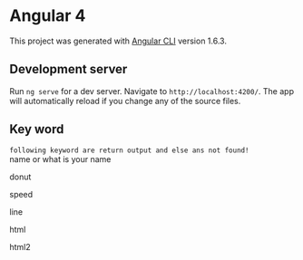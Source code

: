 

# Angular 4

This project was generated with [Angular CLI](https://github.com/angular/angular-cli) version 1.6.3.

## Development server

Run `ng serve` for a dev server. Navigate to `http://localhost:4200/`. The app will automatically reload if you change any of the source files.

## Key word
`following keyword are return output and else ans not found!`<br>
name or what is your name

donut

speed

line

html

html2
